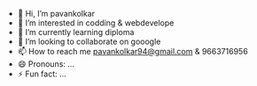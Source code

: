- 👋 Hi, I’m pavankolkar
- 👀 I’m interested in codding & webdevelope
- 🌱 I’m currently learning diploma
- 💞️ I’m looking to collaborate on gooogle
- 📫 How to reach me pavankolkar94@gmail.com & 9663716956
- 😄 Pronouns: ...
- ⚡ Fun fact: ...

<!---
pavankolkar/pavankolkar is a ✨ special ✨ repository because its `README.md` (this file) appears on your GitHub profile.
You can click the Preview link to take a look at your changes.
--->
